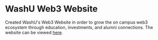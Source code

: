 # WashU Web3 Website
Created WashU's Web3 Website in order to grow the on campus web3 ecosystem
through education, investments, and alumni connections. The website can be viewed [here](https://mattmagnani.github.io/washu-web3-website/).